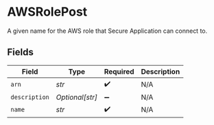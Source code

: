 # AWSRolePost

A given name for the AWS role that Secure Application can connect to.


## Fields

| Field              | Type               | Required           | Description        |
| ------------------ | ------------------ | ------------------ | ------------------ |
| `arn`              | *str*              | :heavy_check_mark: | N/A                |
| `description`      | *Optional[str]*    | :heavy_minus_sign: | N/A                |
| `name`             | *str*              | :heavy_check_mark: | N/A                |